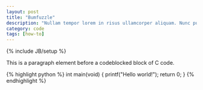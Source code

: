 ```yaml
---
layout: post
title: "Bumfuzzle"
description: "Nullam tempor lorem in risus ullamcorper aliquam. Nunc pulvinar tortor sed auctor suscipit. Morbi ultrices ipsum orci. Donec eget urna accumsan, mattis metus sollicitudin, sodales augue. Praesent euismod metus quis ligula maximus aliquam. Morbi ac vehicula lectus. Nulla quis nisi at ipsum dignissim scelerisque."
category: code
tags: [how-to]
---
```

{% include JB/setup %}


This is a paragraph element before a codeblocked block of C code.

{% highlight python %}
    int main(void) {
        printf("Hello world!");
        return 0;
    }
{% endhighlight %}
